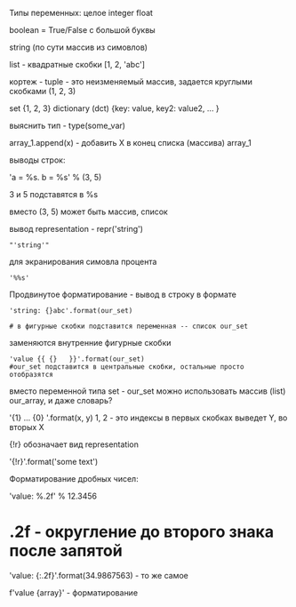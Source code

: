 Типы переменных:
целое integer
float

boolean = True/False с большой буквы

string (по сути массив из симовлов)

list - квадратные скобки [1, 2, 'abc']

кортеж - tuple - это неизменяемый массив, задается круглыми скобками (1, 2, 3)

set {1, 2, 3}
dictionary (dct) {key: value, key2: value2, ... }

выяснить тип - type(some_var)

array_1.append(x) - добавить Х в конец списка (массива) array_1


выводы строк:

'a = %s. b = %s' % (3, 5)

3 и 5 подставятся в %s

вместо (3, 5) может быть массив, список


вывод representation - repr('string') 
```
"'string'"
```
для экранирования симовла процента
```
'%%s'
```

Продвинутое форматирование - вывод в строку в формате
```
'string: {}abc'.format(our_set)

# в фигурные скобки подставится переменная -- список our_set
```
заменяются внутренние фигурные скобки
```
'value {{ {}   }}'.format(our_set)
#our_set подставится в центральные скобки, оcтальные просто отобразятся
```

вместо переменной типа set -  our_set можно использовать массив (list) our_array, и даже словарь?


'{1} ... {0} '.format(x, y)
1, 2 - это индексы
в первых скобках выведет Y, во вторых Х

{!r} обозначает вид representation

'{!r}'.format('some text')


Форматирование дробных чисел:

'value: %.2f' % 12.3456 
# .2f - округление до второго знака после запятой
'value: {:.2f}'.format(34.9867563) - то же самое

f'value {array}' - форматирование